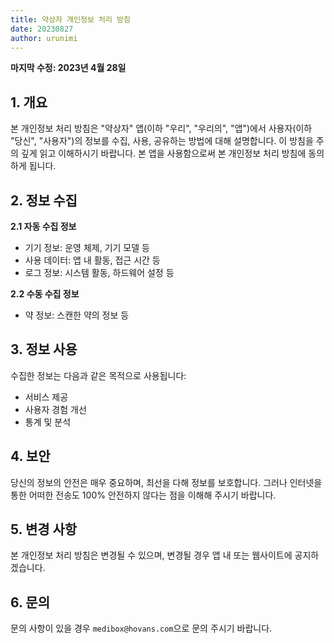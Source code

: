 ```yaml
---
title: 약상자 개인정보 처리 방침
date: 20230827
author: urunimi
---
```


**마지막 수정: 2023년 4월 28일**

## 1. 개요

본 개인정보 처리 방침은 "약상자" 앱(이하 "우리", "우리의", "앱")에서 사용자(이하 "당신", "사용자")의 정보를 수집, 사용, 공유하는 방법에 대해 설명합니다. 이 방침을 주의 깊게 읽고 이해하시기 바랍니다. 본 앱을 사용함으로써 본 개인정보 처리 방침에 동의하게 됩니다.

## 2. 정보 수집

**2.1 자동 수집 정보**

- 기기 정보: 운영 체제, 기기 모델 등
- 사용 데이터: 앱 내 활동, 접근 시간 등
- 로그 정보: 시스템 활동, 하드웨어 설정 등

**2.2 수동 수집 정보**

- 약 정보: 스캔한 약의 정보 등

## 3. 정보 사용

수집한 정보는 다음과 같은 목적으로 사용됩니다:

- 서비스 제공
- 사용자 경험 개선
- 통계 및 분석

## 4. 보안

당신의 정보의 안전은 매우 중요하며, 최선을 다해 정보를 보호합니다. 그러나 인터넷을 통한 어떠한 전송도 100% 안전하지 않다는 점을 이해해 주시기 바랍니다.

## 5. 변경 사항

본 개인정보 처리 방침은 변경될 수 있으며, 변경될 경우 앱 내 또는 웹사이트에 공지하겠습니다.

## 6. 문의

문의 사항이 있을 경우 `medibox@hovans.com`으로 문의 주시기 바랍니다.
